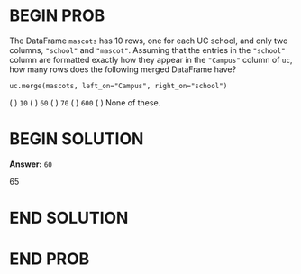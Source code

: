# BEGIN PROB

The DataFrame `mascots` has 10 rows, one for each UC school, and only
two columns, `"school"` and `"mascot"`. Assuming that the entries in the
`"school"` column are formatted exactly how they appear in the
`"Campus"` column of `uc`, how many rows does the following merged
DataFrame have?

    uc.merge(mascots, left_on="Campus", right_on="school")

( ) `10`
( ) `60`
( ) `70`
( ) `600`
( ) None of these.

# BEGIN SOLUTION

**Answer:** `60`

<average>65</average>

# END SOLUTION

# END PROB
